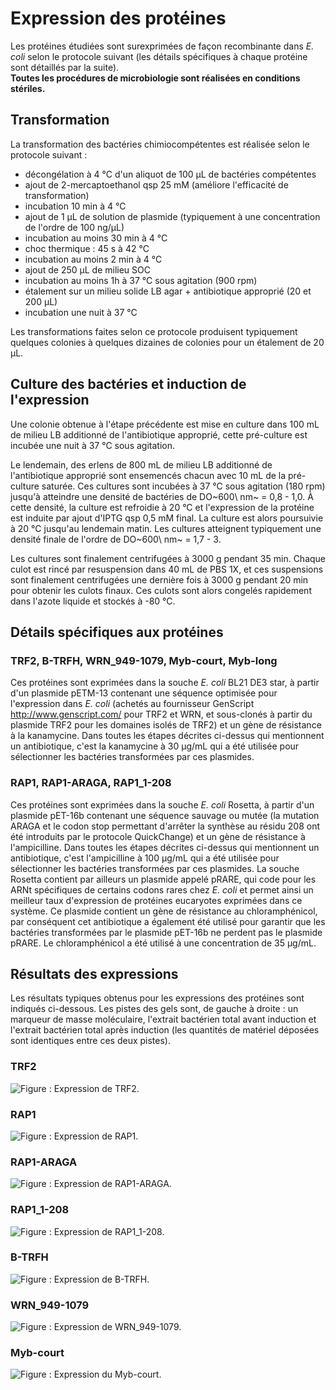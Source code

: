 # Expression des protéines

Les protéines étudiées sont surexprimées de façon recombinante dans *E. coli*
selon le protocole suivant (les détails spécifiques à chaque protéine sont
détaillés par la suite).  
**Toutes les procédures de microbiologie sont réalisées en conditions
stériles.**


## Transformation

La transformation des bactéries chimiocompétentes est réalisée selon le
protocole suivant :

- décongélation à 4 °C d'un aliquot de 100 µL de bactéries compétentes
- ajout de 2-mercaptoethanol qsp 25 mM (améliore l'efficacité de transformation)
- incubation 10 min à 4 °C
- ajout de 1 µL de solution de plasmide (typiquement à une concentration de
  l'ordre de 100 ng/µL)
- incubation au moins 30 min à 4 °C
- choc thermique : 45 s à 42 °C
- incubation au moins 2 min à 4 °C
- ajout de 250 µL de milieu SOC
- incubation au moins 1h à 37 °C sous agitation (900 rpm)
- étalement sur un milieu solide LB agar + antibiotique approprié (20 et 200 µL)
- incubation une nuit à 37 °C

Les transformations faites selon ce protocole produisent typiquement quelques
colonies à quelques dizaines de colonies pour un étalement de 20 µL.


## Culture des bactéries et induction de l'expression

Une colonie obtenue à l'étape précédente est mise en culture dans 100 mL de
milieu LB additionné de l'antibiotique approprié, cette pré-culture est incubée
une nuit à 37 °C sous agitation.

Le lendemain, des erlens de 800 mL de milieu LB additionné de l'antibiotique
approprié sont ensemencés chacun avec 10 mL de la pré-culture saturée.
Ces cultures sont incubées à 37 °C sous agitation (180 rpm) jusqu'à atteindre
une densité de bactéries de DO~600\ nm~ = 0,8 - 1,0. À cette densité, la culture
est refroidie à 20 °C et l'expression de la protéine est induite par ajout
d'IPTG qsp 0,5 mM final. La culture est alors poursuivie à 20 °C jusqu'au
lendemain matin. Les cultures atteignent typiquement une densité finale de
l'ordre de DO~600\ nm~ = 1,7 - 3.

Les cultures sont finalement centrifugées à 3000 g pendant 35 min. Chaque culot
est rincé par resuspension dans 40 mL de PBS 1X, et ces suspensions sont
finalement centrifugées une dernière fois à 3000 g pendant 20 min pour obtenir
les culots finaux. Ces culots sont alors congelés rapidement dans l'azote
liquide et stockés à -80 °C.


## Détails spécifiques aux protéines

### TRF2, B-TRFH, WRN_949-1079, Myb-court, Myb-long

Ces protéines sont exprimées dans la souche *E. coli* BL21 DE3 star, à partir
d'un plasmide pETM-13 contenant une séquence optimisée pour l'expression dans
*E. coli* (achetés au fournisseur GenScript <http://www.genscript.com/> pour
TRF2 et WRN, et sous-clonés à partir du plasmide TRF2 pour les domaines isolés
de TRF2) et un gène de résistance à la kanamycine. Dans toutes les étapes
décrites ci-dessus qui mentionnent un antibiotique, c'est la kanamycine à 30
µg/mL qui a été utilisée pour sélectionner les bactéries transformées par
ces plasmides.


### RAP1, RAP1-ARAGA, RAP1_1-208

Ces protéines sont exprimées dans la souche *E. coli* Rosetta, à partir d'un
plasmide pET-16b contenant une séquence sauvage ou mutée (la mutation ARAGA et
le codon stop permettant d'arrêter la synthèse au résidu 208 ont été introduits
par le protocole QuickChange) et un gène de résistance à l'ampicilline.
Dans toutes les étapes décrites ci-dessus qui mentionnent un antibiotique, c'est
l'ampicilline à 100 µg/mL qui a été utilisée pour sélectionner les bactéries
transformées par ces plasmides. La souche Rosetta contient par ailleurs un
plasmide appelé pRARE, qui code pour les ARNt spécifiques de certains codons
rares chez *E. coli* et permet ainsi un meilleur taux d'expression de protéines
eucaryotes exprimées dans ce système. Ce plasmide contient un gène de résistance
au chloramphénicol, par conséquent cet antibiotique a également été utilisé pour
garantir que les bactéries transformées par le plasmide pET-16b ne perdent pas
le plasmide pRARE. Le chloramphénicol a été utilisé à une concentration de 35
µg/mL.


## Résultats des expressions

Les résultats typiques obtenus pour les expressions des protéines sont indiqués
ci-dessous. Les pistes des gels sont, de gauche à droite : un marqueur de masse
moléculaire, l'extrait bactérien total avant induction et l'extrait bactérien
total après induction (les quantités de matériel déposées sont identiques entre
ces deux pistes).


### TRF2

![Figure : Expression de TRF2.](mat-meth/figures/expression-trf2.png)


### RAP1

![Figure : Expression de RAP1.](mat-meth/figures/expression-rap1.png)


### RAP1-ARAGA

![Figure : Expression de RAP1-ARAGA.](mat-meth/figures/expression-araga.png)


### RAP1_1-208

![Figure : Expression de RAP1_1-208.](mat-meth/figures/expression-rap1-208.png)


### B-TRFH

![Figure : Expression de B-TRFH.](mat-meth/figures/expression-b-trfh.png)


### WRN_949-1079

![Figure : Expression de WRN_949-1079.](mat-meth/figures/expression-wrn.png)


### Myb-court

![Figure : Expression du Myb-court.](mat-meth/figures/expression-myb-court.png)


